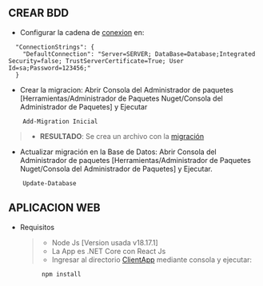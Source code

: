 ## CREAR BDD

- Configurar la cadena de [conexion](./Queue.Web/appsettings.json) en:

```
  "ConnectionStrings": {
    "DefaultConnection": "Server=SERVER; DataBase=Database;Integrated Security=false; TrustServerCertificate=True; User Id=sa;Password=123456;"
  }
```

- Crear la migracion: Abrir Consola del Administrador de paquetes [Herramientas/Administrador de Paquetes Nuget/Consola del Administrador de Paquetes] y Ejecutar

```
    Add-Migration Inicial
```

> - **RESULTADO**: Se crea un archivo con la [migración](./Queue.Web/Migrations/20231108004119_Inicial.cs)

- Actualizar migración en la Base de Datos: Abrir Consola del Administrador de paquetes [Herramientas/Administrador de Paquetes Nuget/Consola del Administrador de Paquetes] y Ejecutar.

```
    Update-Database
```

## APLICACION WEB

- Requisitos

  > - Node Js [Version usada v18.17.1]
  > - La App es .NET Core con React Js
  > - Ingresar al directorio [ClientApp](./Queue.Web/ClientApp/) mediante consola y ejecutar:

  ```
        npm install
  ```
